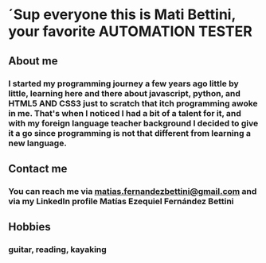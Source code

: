 # ´Sup everyone this is Mati Bettini, your favorite AUTOMATION TESTER

## About me 
### I started my programming journey a few years ago little by little, learning here and there about javascript, python, and  HTML5 AND CSS3 just to scratch that itch programming awoke in me. That's when I noticed I had a bit of a talent for it, and with my foreign language teacher background I decided to give it a go since programming is not that different from learning a new language.
## Contact me
### You can reach me via matias.fernandezbettini@gmail.com and via my LinkedIn profile Matías Ezequiel Fernández Bettini 
## Hobbies
### guitar, reading, kayaking